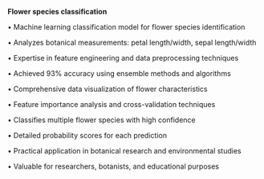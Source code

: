 **Flower species classification**

• Machine learning classification model for flower species identification

• Analyzes botanical measurements: petal length/width, sepal length/width

• Expertise in feature engineering and data preprocessing techniques

• Achieved 93% accuracy using ensemble methods and algorithms

• Comprehensive data visualization of flower characteristics

• Feature importance analysis and cross-validation techniques

• Classifies multiple flower species with high confidence

• Detailed probability scores for each prediction

• Practical application in botanical research and environmental studies

• Valuable for researchers, botanists, and educational purposes
